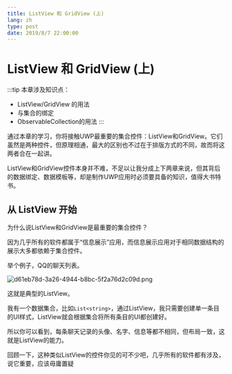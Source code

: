 ```yaml
---
title: ListView 和 GridView (上)
lang: zh
type: post
date: 2019/8/7 22:00:00
---
```


# ListView 和 GridView (上)

:::tip
本章涉及知识点：
- ListView/GridView 的用法
- 与集合的绑定
- ObservableCollection的用法
:::

通过本章的学习，你将接触UWP最重要的集合控件：ListView和GridView。它们虽然是两种控件，但原理相通，最大的区别也不过在于排版方式的不同，故而将这两者合在一起讲。

ListView和GridView控件本身并不难，不足以让我分成上下两章来说，但其背后的数据绑定、数据模板等，却是制作UWP应用时必须要具备的知识，值得大书特书。


## 从 ListView 开始

为什么说ListView和GridView是最重要的集合控件？

因为几乎所有的软件都属于“信息展示”应用，而信息展示应用对于相同数据结构的展示大多都依赖于集合控件。

举个例子，QQ的聊天列表。

![d61eb78d-3a26-4944-b8bc-5f2a76d2c09d.png](https://storage.live.com/items/51816931BAB0F7A8!13558?authkey=AO7QXpgYo7-5DUU "图片来自Dribbble")

这就是典型的ListView。

我有一个数据集合，比如`List<string>`，通过ListView，我只需要创建单一条目的UI样式，ListView就会根据集合将所有条目的UI都创建好。

所以你可以看到，每条聊天记录的头像、名字、信息等都不相同，但布局一致，这就是ListView的能力。

回顾一下，这种类似ListView的控件你见的可不少吧，几乎所有的软件都有涉及，说它重要，应该毋庸置疑